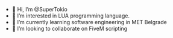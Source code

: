 - 👋 Hi, I’m @SuperTokio
- 👀 I’m interested in LUA programming language.
- 🌱 I’m currently learning software engineering in MET Belgrade
- 💞️ I’m looking to collaborate on FiveM scripting

<!---
SuperTokio/SuperTokio is a ✨ special ✨ repository because its `README.md` (this file) appears on your GitHub profile.
You can click the Preview link to take a look at your changes.
--->
